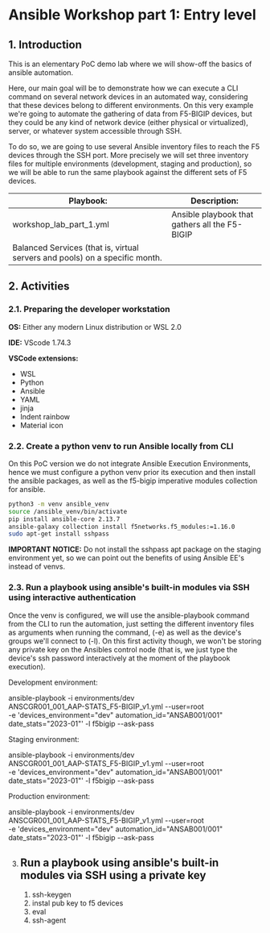 # Ansible Workshop part 1: Entry level

## 1. Introduction

This is an elementary PoC demo lab where we will show-off the basics of ansible
automation.

Here, our main goal will be to demonstrate how we can execute a CLI command
on several network devices in an automated way, considering that these devices
belong to different environments. On this very example we're going to automate
the gathering of data from F5-BIGIP devices, but they could be any
kind of network device (either physical or virtualized), server, or whatever
system accessible through SSH.

To do so, we are going to use several Ansible inventory files to reach the F5
devices through the SSH port. More precisely we will set three inventory files
for multiple environments (development, staging and production), so we will be
able to run the same playbook against the different sets of F5 devices.

| **Playbook:** | **Description:** |
|-|-|
 |workshop_lab_part_1.yml |Ansible playbook that gathers all the F5-BIGIP
Balanced Services (that is, virtual servers and pools) on a specific month.|

## 2. Activities

### 2.1. Preparing the developer workstation

**OS:** Either any modern Linux distribution or WSL 2.0

**IDE:** VScode 1.74.3

**VSCode extensions:**

- WSL
- Python
- Ansible
- YAML
- jinja
- Indent rainbow
- Material icon

### 2.2. Create a python venv to run Ansible locally from CLI

On this PoC version we do not integrate Ansible Execution
Environments, hence we must configure a python venv prior its
execution and then install the ansible packages, as well as the
f5-bigip imperative modules collection for ansible.

```bash
python3 -m venv ansible_venv
source /ansible_venv/bin/activate
pip install ansible-core 2.13.7
ansible-galaxy collection install f5networks.f5_modules:=1.16.0
sudo apt-get install sshpass
```

**IMPORTANT NOTICE:** Do not install the sshpass apt package on the
staging environment yet, so we can point out the benefits of using
Ansible EE's instead of venvs.

### 2.3. Run a playbook using ansible's built-in modules via SSH using interactive authentication

   Once the venv is configured, we will use the ansible-playbook
   command from the CLI to run the automation, just setting the
   different inventory files as arguments when running the command,
   (-e) as well as the device's groups we'll connect to (-l). On
   this first activity though, we won't be storing any private key
   on the Ansibles control node (that is, we just type the device's
   ssh password interactively at the moment of the playbook
   execution).

   Development environment:

   ansible-playbook -i environments/dev \
   ANSCGR001_001_AAP-STATS_F5-BIGIP_v1.yml --user=root \
   -e 'devices_environment="dev" automation_id="ANSAB001/001" \
   date_stats="2023-01"' -l f5bigip --ask-pass

   Staging environment:

   ansible-playbook -i environments/dev \
   ANSCGR001_001_AAP-STATS_F5-BIGIP_v1.yml --user=root \
   -e 'devices_environment="dev" automation_id="ANSAB001/001" \
   date_stats="2023-01"' -l f5bigip --ask-pass

   Production environment:

   ansible-playbook -i environments/dev \
   ANSCGR001_001_AAP-STATS_F5-BIGIP_v1.yml --user=root \
   -e 'devices_environment="dev" automation_id="ANSAB001/001" \
   date_stats="2023-01"' -l f5bigip --ask-pass

3. Run a playbook using ansible's built-in modules via SSH using a private key
   ---------------------------------------------------------------------------

   1) ssh-keygen
   2) instal pub key to f5 devices
   3) eval
   4) ssh-agent
